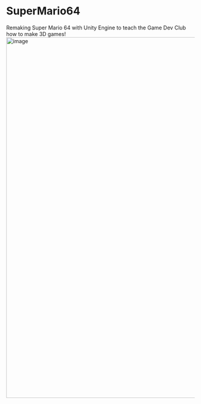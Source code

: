 # SuperMario64
Remaking Super Mario 64 with Unity Engine to teach the Game Dev Club how to make 3D games!
<img width="963" alt="image" src="https://user-images.githubusercontent.com/38381290/224194012-823efde4-d6fd-4851-aaf1-c6befc596ae4.png">

